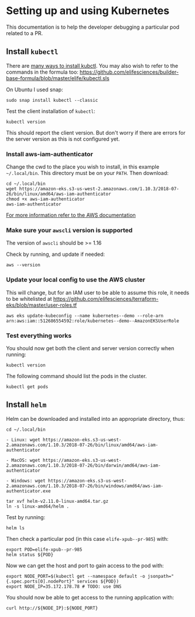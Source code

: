 # Setting up and using Kubernetes

This documentation is to help the developer debugging a particular pod related to a PR.

## Install `kubectl`

There are [many ways to install kubctl](https://kubernetes.io/docs/tasks/tools/install-kubectl/). You may also wish to refer to the commands in the formula too:
https://github.com/elifesciences/builder-base-formula/blob/master/elife/kubectl.sls

On Ubuntu I used snap:

```
sudo snap install kubectl --classic
```

Test the client installation of `kubectl`:

```
kubectl version
```

This should report the client version. But don't worry if there are errors for the server version as this is not configured yet.

### Install aws-iam-authenticator

Change the cwd to the place you wish to install, in this example `~/.local/bin`. This directory must be on your `PATH`. Then download:

```
cd ~/.local/bin
wget https://amazon-eks.s3-us-west-2.amazonaws.com/1.10.3/2018-07-26/bin/linux/amd64/aws-iam-authenticator
chmod +x aws-iam-authenticator
aws-iam-authenticator
```

[For more information refer to the AWS documentation](https://docs.aws.amazon.com/eks/latest/userguide/configure-kubectl.html)

### Make sure your `awscli` version is supported

The version of `awscli` should be >= 1.16

Check by running, and update if needed:

```
aws --version
```

### Update your local config to use the AWS cluster

This will change, but for an IAM user to be able to assume this role, it needs to be whitelisted at https://github.com/elifesciences/terraform-eks/blob/master/user-roles.tf

```
aws eks update-kubeconfig --name kubernetes--demo --role-arn arn:aws:iam::512686554592:role/kubernetes--demo--AmazonEKSUserRole
```

### Test everything works

You should now get both the client and server version correctly when running:

```
kubectl version
```

The following command should list the pods in the cluster.

```
kubectl get pods
```

## Install `helm`

Helm can be downloaded and installed into an appropriate directory, thus:

```
cd ~/.local/bin

- Linux: wget https://amazon-eks.s3-us-west-2.amazonaws.com/1.10.3/2018-07-26/bin/linux/amd64/aws-iam-authenticator

- MacOS: wget https://amazon-eks.s3-us-west-2.amazonaws.com/1.10.3/2018-07-26/bin/darwin/amd64/aws-iam-authenticator

- Windows: wget https://amazon-eks.s3-us-west-2.amazonaws.com/1.10.3/2018-07-26/bin/windows/amd64/aws-iam-authenticator.exe

tar xvf helm-v2.11.0-linux-amd64.tar.gz
ln -s linux-amd64/helm .
```

Test by running:

```
helm ls
```

Then check a particular pod (in this case `elife-xpub--pr-985`) with:

```
export POD=elife-xpub--pr-985
helm status ${POD}
```

Now we can get the host and port to gain access to the pod with:

```
export NODE_PORT=$(kubectl get --namespace default -o jsonpath="{.spec.ports[0].nodePort}" services ${POD})
export NODE_IP=35.172.178.78 # TODO: use DNS
```

You should now be able to get access to the running application with:

```
curl http://${NODE_IP}:${NODE_PORT}
```
